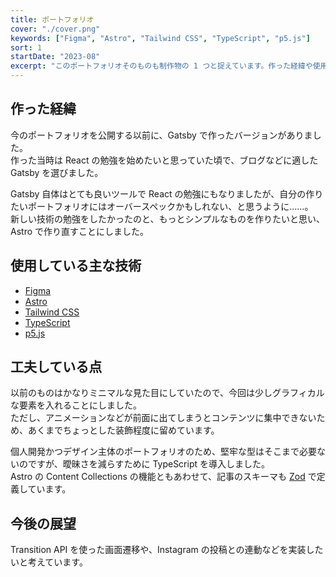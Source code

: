 ```yaml
---
title: ポートフォリオ
cover: "./cover.png"
keywords: ["Figma", "Astro", "Tailwind CSS", "TypeScript", "p5.js"]
sort: 1
startDate: "2023-08"
excerpt: "このポートフォリオそのものも制作物の 1 つと捉えています。作った経緯や使用している技術、今後の展望などを記載します。"
---
```


## 作った経緯

今のポートフォリオを公開する以前に、Gatsby で作ったバージョンがありました。  
作った当時は React の勉強を始めたいと思っていた頃で、ブログなどに適した Gatsby を選びました。

Gatsby 自体はとても良いツールで React の勉強にもなりましたが、自分の作りたいポートフォリオにはオーバースペックかもしれない、と思うように……。  
新しい技術の勉強をしたかったのと、もっとシンプルなものを作りたいと思い、Astro で作り直すことにしました。

## 使用している主な技術

- [Figma](https://www.figma.com/)
- [Astro](https://astro.build/)
- [Tailwind CSS](https://tailwindcss.com/)
- [TypeScript](https://www.typescriptlang.org/)
- [p5.js](https://p5js.org/)

## 工夫している点

以前のものはかなりミニマルな見た目にしていたので、今回は少しグラフィカルな要素を入れることにしました。  
ただし、アニメーションなどが前面に出てしまうとコンテンツに集中できないため、あくまでちょっとした装飾程度に留めています。

個人開発かつデザイン主体のポートフォリオのため、堅牢な型はそこまで必要ないのですが、曖昧さを減らすために TypeScript を導入しました。  
Astro の Content Collections の機能ともあわせて、記事のスキーマも [Zod](https://zod.dev/) で定義しています。

## 今後の展望

Transition API を使った画面遷移や、Instagram の投稿との連動などを実装したいと考えています。
